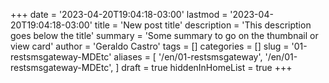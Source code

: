+++
date = '2023-04-20T19:04:18-03:00'
lastmod = '2023-04-20T19:04:18-03:00'
title = 'New post title'
description = 'This description goes below the title'
summary = 'Some summary to go on the thumbnail or view card'
author = 'Geraldo Castro'
tags = []
categories = []
slug = '01-restsmsgateway-MDEtc'
aliases = [
    '/en/01-restsmsgateway',
    '/en/01-restsmsgateway-MDEtc',
]
draft = true
hiddenInHomeList = true
+++
